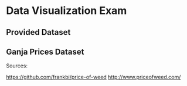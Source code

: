 # Data Visualization Exam



## Provided Dataset




## Ganja Prices Dataset





Sources:

https://github.com/frankbi/price-of-weed
http://www.priceofweed.com/